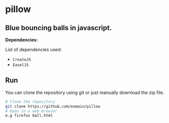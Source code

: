 # pillow
## Blue bouncing balls in javascript.

**Dependencies:**

List of dependencies used:
- `CreateJS`
- `EaselJS`

## Run
You can clone the repository using git or just manually download the zip file.
```bash
# Clone the repository
git clone https://github.com/eomain/pillow
# Open in a web browser
e.g firefox ball.html
```